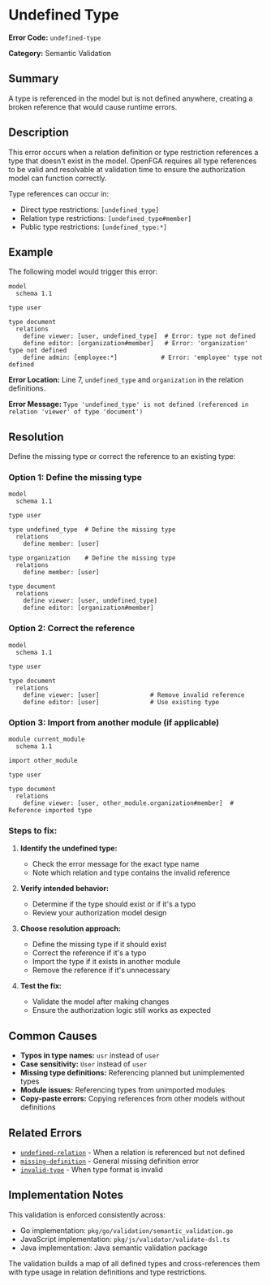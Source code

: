 # Undefined Type

**Error Code:** `undefined-type`

**Category:** Semantic Validation

## Summary

A type is referenced in the model but is not defined anywhere, creating a broken reference that would cause runtime errors.

## Description

This error occurs when a relation definition or type restriction references a type that doesn't exist in the model. OpenFGA requires all type references to be valid and resolvable at validation time to ensure the authorization model can function correctly.

Type references can occur in:
- Direct type restrictions: `[undefined_type]`
- Relation type restrictions: `[undefined_type#member]`
- Public type restrictions: `[undefined_type:*]`

## Example

The following model would trigger this error:

```
model
  schema 1.1

type user

type document
  relations
    define viewer: [user, undefined_type]  # Error: type not defined
    define editor: [organization#member]   # Error: 'organization' type not defined
    define admin: [employee:*]            # Error: 'employee' type not defined
```

**Error Location:** Line 7, `undefined_type` and `organization` in the relation definitions.

**Error Message:** `Type 'undefined_type' is not defined (referenced in relation 'viewer' of type 'document')`

## Resolution

Define the missing type or correct the reference to an existing type:

### Option 1: Define the missing type

```
model
  schema 1.1

type user

type undefined_type  # Define the missing type
  relations
    define member: [user]

type organization    # Define the missing type
  relations
    define member: [user]

type document
  relations
    define viewer: [user, undefined_type]
    define editor: [organization#member]
```

### Option 2: Correct the reference

```
model
  schema 1.1

type user

type document
  relations
    define viewer: [user]              # Remove invalid reference
    define editor: [user]              # Use existing type
```

### Option 3: Import from another module (if applicable)

```
module current_module
  schema 1.1

import other_module

type user

type document
  relations
    define viewer: [user, other_module.organization#member]  # Reference imported type
```

### Steps to fix:

1. **Identify the undefined type:**
   - Check the error message for the exact type name
   - Note which relation and type contains the invalid reference

2. **Verify intended behavior:**
   - Determine if the type should exist or if it's a typo
   - Review your authorization model design

3. **Choose resolution approach:**
   - Define the missing type if it should exist
   - Correct the reference if it's a typo
   - Import the type if it exists in another module
   - Remove the reference if it's unnecessary

4. **Test the fix:**
   - Validate the model after making changes
   - Ensure the authorization logic still works as expected

## Common Causes

- **Typos in type names:** `usr` instead of `user`
- **Case sensitivity:** `User` instead of `user`
- **Missing type definitions:** Referencing planned but unimplemented types
- **Module issues:** Referencing types from unimported modules
- **Copy-paste errors:** Copying references from other models without definitions

## Related Errors

- [`undefined-relation`](./undefined-relation.md) - When a relation is referenced but not defined
- [`missing-definition`](./missing-definition.md) - General missing definition error
- [`invalid-type`](./invalid-type.md) - When type format is invalid

## Implementation Notes

This validation is enforced consistently across:
- Go implementation: `pkg/go/validation/semantic_validation.go`
- JavaScript implementation: `pkg/js/validator/validate-dsl.ts`
- Java implementation: Java semantic validation package

The validation builds a map of all defined types and cross-references them with type usage in relation definitions and type restrictions.
